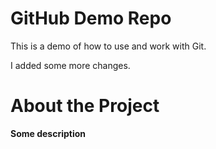# GitHub Demo Repo
This is a demo of how to use and work with Git.

I added some more changes. 

# About the Project
**Some description**
